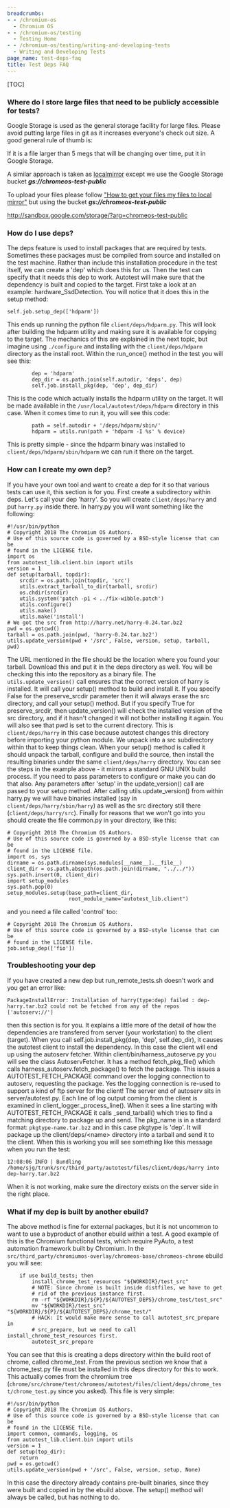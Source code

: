 ```yaml
---
breadcrumbs:
- - /chromium-os
  - Chromium OS
- - /chromium-os/testing
  - Testing Home
- - /chromium-os/testing/writing-and-developing-tests
  - Writing and Developing Tests
page_name: test-deps-faq
title: Test Deps FAQ
---
```


[TOC]

### Where do I store large files that need to be publicly accessible for tests?

Google Storage is used as the general storage facility for large files. Please
avoid putting large files in git as it increases everyone's check out size. A
good general rule of thumb is:

If it is a file larger than 5 megs that will be changing over time, put it in
Google Storage.

A similar approach is taken as
[localmirror](https://sites.google.com/a/google.com/chromeos/resources/engineering/releng/localmirror)
except we use the Google Storage bucket ***gs://chromeos-test-public***

To upload your files please follow ["How to get your files my files to local
mirror"](https://sites.google.com/a/google.com/chromeos/resources/engineering/releng/localmirror#TOC-How-do-I-get-my-files-in-localmirro)
but using the bucket ***gs://chromeos-test-public***

<http://sandbox.google.com/storage/?arg=chromeos-test-public>

### How do I use deps?

The deps feature is used to install packages that are required by tests.
Sometimes these packages must be compiled from source and installed on the test
machine. Rather than include this installation procedure in the test itself, we
can create a 'dep' which does this for us. Then the test can specify that it
needs this dep to work. Autotest will make sure that the dependency is built and
copied to the target.
First take a look at an example: hardware_SsdDetection. You will notice that it
does this in the setup method:

```none
self.job.setup_dep(['hdparm'])
```

This ends up running the python file `client/deps/hdparm.py`. This will look
after building the hdparm utility and making sure it is available for copying to
the target. The mechanics of this are explained in the next topic, but imagine
using `./configure` and installing with the `client/deps/hdparm` directory as
the install root.
Within the run_once() method in the test you will see this:

```none
        dep = 'hdparm'
        dep_dir = os.path.join(self.autodir, 'deps', dep)
        self.job.install_pkg(dep, 'dep', dep_dir)
```

This is the code which actually installs the hdparm utility on the target. It
will be made available in the `/usr/local/autotest/deps/hdparm` directory in
this case. When it comes time to run it, you will see this code:

```none
        path = self.autodir + '/deps/hdparm/sbin/'
        hdparm = utils.run(path + 'hdparm -I %s' % device)
```

This is pretty simple - since the hdparm binary was installed to
`client/deps/hdparm/sbin/hdparm` we can run it there on the target.

### How can I create my own dep?

If you have your own tool and want to create a dep for it so that various tests
can use it, this section is for you.
First create a subdirectory within deps. Let's call your dep 'harry'. So you
will create `client/deps/harry` and put `harry.py` inside there.
In harry.py you will want something like the following:

```none
#!/usr/bin/python
# Copyright 2018 The Chromium OS Authors.
# Use of this source code is governed by a BSD-style license that can be
# found in the LICENSE file.
import os
from autotest_lib.client.bin import utils
version = 1
def setup(tarball, topdir):
    srcdir = os.path.join(topdir, 'src')
    utils.extract_tarball_to_dir(tarball, srcdir)
    os.chdir(srcdir)
    utils.system('patch -p1 < ../fix-wibble.patch')
    utils.configure()
    utils.make()
    utils.make('install')
# We got the src from http://harry.net/harry-0.24.tar.bz2
pwd = os.getcwd()
tarball = os.path.join(pwd, 'harry-0.24.tar.bz2')
utils.update_version(pwd + '/src', False, version, setup, tarball, pwd)
```

The URL mentioned in the file should be the location where you found your
tarball. Download this and put it in the deps directory as well. You will be
checking this into the repository as a binary file.
The `utils.update_version()` call ensures that the correct version of harry is
installed. It will call your setup() method to build and install it. If you
specify False for the preserve_srcdir parameter then it will always erase the
src directory, and call your setup() method. But if you specify True for
preserve_srcdir, then update_version() will check the installed version of the
src directory, and if it hasn't changed it will not bother installing it again.
You will also see that pwd is set to the current directory. This is
`client/deps/harry` in this case because autotest changes this directory before
importing your python module. We unpack into a src subdirectory within that to
keep things clean.
When your setup() method is called it should unpack the tarball, configure and
build the source, then install the resulting binaries under the same
`client/deps/harry` directory. You can see the steps in the example above - it
mirrors a standard GNU UNIX build process. If you need to pass parameters to
configure or make you can do that also. Any parameters after 'setup' in the
update_version() call are passed to your setup method.
After calling utils.update_version() from within harry.py we will have binaries
installed (say in `client/deps/harry/sbin/harry`) as well as the src directory
still there (`client/deps/harry/src`).
Finally for reasons that we won't go into you should create the file common.py
in your directory, like this:

```none
# Copyright 2018 The Chromium OS Authors.
# Use of this source code is governed by a BSD-style license that can be
# found in the LICENSE file.
import os, sys
dirname = os.path.dirname(sys.modules[__name__].__file__)
client_dir = os.path.abspath(os.path.join(dirname, "../../"))
sys.path.insert(0, client_dir)
import setup_modules
sys.path.pop(0)
setup_modules.setup(base_path=client_dir,
                    root_module_name="autotest_lib.client")
```

and you need a file called 'control' too:

```none
# Copyright 2018 The Chromium OS Authors.
# Use of this source code is governed by a BSD-style license that can be
# found in the LICENSE file.
job.setup_dep(['fio'])
```

### Troubleshooting your dep

If you have created a new dep but run_remote_tests.sh doesn't work and you get
an error like:

```none
PackageInstallError: Installation of harry(type:dep) failed : dep-harry.tar.bz2 could not be fetched from any of the repos ['autoserv://']
```

then this section is for you. It explains a little more of the detail of how the
dependencies are transfered from server (your workstation) to the client
(target).
When you call self.job.install_pkg(dep, 'dep', self.dep_dir), it causes the
autotest client to install the dependency. In this case the client will end up
using the autoserv fetcher. Within client/bin/harness_autoserve.py you will see
the class AutoservFetcher. It has a method fetch_pkg_file() which calls
harness_autoserv.fetch_package() to fetch the package. This issues a
AUTOTEST_FETCH_PACKAGE command over the logging connection to autoserv,
requesting the package. Yes the logging connection is re-used to support a kind
of ftp server for the client!
The server end of autoserv sits in server/autotest.py. Each line of log output
coming from the client is examined in client_logger._process_line(). When it
sees a line starting with AUTOTEST_FETCH_PACKAGE it calls _send_tarball() which
tries to find a matching directory to package up and send. The pkg_name is in a
standard format: `pkgtype-name.tar.bz2` and in this case pkgtype is 'dep'. It
will package up the client/deps/&lt;name&gt; directory into a tarball and send
it to the client. When this is working you will see something like this message
when you run the test:

```none
12:08:06 INFO | Bundling /home/sjg/trunk/src/third_party/autotest/files/client/deps/harry into dep-harry.tar.bz2
```

When it is not working, make sure the directory exists on the server side in the
right place.

### What if my dep is built by another ebuild?

The above method is fine for external packages, but it is not uncommon to want
to use a byproduct of another ebuild within a test. A good example of this is
the Chromium functional tests, which require PyAuto, a test automation framework
built by Chromium. In the
`src/third_party/chromiumos-overlay/chromeos-base/chromeos-chrome` ebuild you
will see:

```none
    if use build_tests; then
        install_chrome_test_resources "${WORKDIR}/test_src"
        # NOTE: Since chrome is built inside distfiles, we have to get
        # rid of the previous instance first.
        rm -rf "${WORKDIR}/${P}/${AUTOTEST_DEPS}/chrome_test/test_src"
        mv "${WORKDIR}/test_src" "${WORKDIR}/${P}/${AUTOTEST_DEPS}/chrome_test/"
        # HACK: It would make more sense to call autotest_src_prepare in
        # src_prepare, but we need to call install_chrome_test_resources first.
        autotest_src_prepare
```

You can see that this is creating a deps directory within the build root of
chrome, called chrome_test. From the previous section we know that a
chrome_test.py file must be installed in this deps directory for this to work.
This actually comes from the chromium tree
(`chrome/src/chrome/test/chromeos/autotest/files/client/deps/chrome_test/chrome_test.py`
since you asked). This file is very simple:

```none
#!/usr/bin/python
# Copyright 2018 The Chromium OS Authors.
# Use of this source code is governed by a BSD-style license that can be
# found in the LICENSE file.
import common, commands, logging, os
from autotest_lib.client.bin import utils
version = 1
def setup(top_dir):
    return
pwd = os.getcwd()
utils.update_version(pwd + '/src', False, version, setup, None)
```

In this case the directory already contains pre-built binaries, since they were
built and copied in by the ebuild above. The setup() method will always be
called, but has nothing to do.
